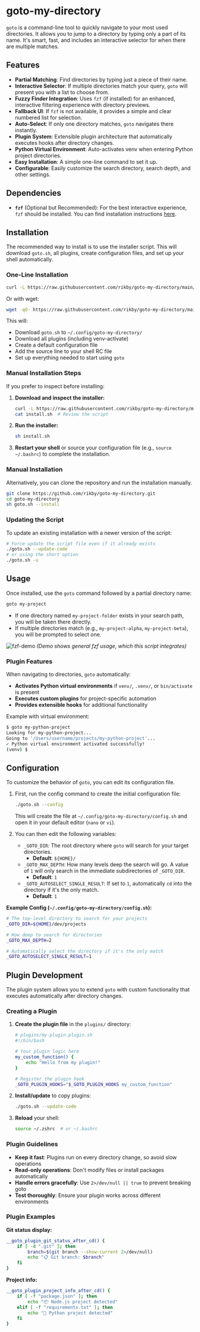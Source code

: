 # goto-my-directory

`goto` is a command-line tool to quickly navigate to your most used directories. It allows you to jump to a directory by typing only a part of its name. It's smart, fast, and includes an interactive selector for when there are multiple matches.

## Features

- **Partial Matching**: Find directories by typing just a piece of their name.
- **Interactive Selector**: If multiple directories match your query, `goto` will present you with a list to choose from.
- **Fuzzy Finder Integration**: Uses `fzf` (if installed) for an enhanced, interactive filtering experience with directory previews.
- **Fallback UI**: If `fzf` is not available, it provides a simple and clear numbered list for selection.
- **Auto-Select**: If only one directory matches, `goto` navigates there instantly.
- **Plugin System**: Extensible plugin architecture that automatically executes hooks after directory changes.
- **Python Virtual Environment**: Auto-activates venv when entering Python project directories.
- **Easy Installation**: A simple one-line command to set it up.
- **Configurable**: Easily customize the search directory, search depth, and other settings.

## Dependencies

- **`fzf`** (Optional but Recommended): For the best interactive experience, `fzf` should be installed. You can find installation instructions [here](https://github.com/junegunn/fzf#installation).

## Installation

The recommended way to install is to use the installer script. This will download `goto.sh`, all plugins, create configuration files, and set up your shell automatically.

### One-Line Installation

```sh
curl -L https://raw.githubusercontent.com/rikby/goto-my-directory/main/install.sh | sh
```

Or with wget:
```sh
wget -qO- https://raw.githubusercontent.com/rikby/goto-my-directory/main/install.sh | sh
```

This will:
- Download `goto.sh` to `~/.config/goto-my-directory/`
- Download all plugins (including venv-activate)
- Create a default configuration file
- Add the source line to your shell RC file
- Set up everything needed to start using `goto`

### Manual Installation Steps

If you prefer to inspect before installing:

1.  **Download and inspect the installer:**
    ```sh
    curl -L https://raw.githubusercontent.com/rikby/goto-my-directory/main/install.sh -o install.sh
    cat install.sh  # Review the script
    ```

2.  **Run the installer:**
    ```sh
    sh install.sh
    ```

3.  **Restart your shell** or source your configuration file (e.g., `source ~/.bashrc`) to complete the installation.

### Manual Installation

Alternatively, you can clone the repository and run the installation manually.

```sh
git clone https://github.com/rikby/goto-my-directory.git
cd goto-my-directory
sh goto.sh --install
```

### Updating the Script

To update an existing installation with a newer version of the script:

```sh
# Force update the script file even if it already exists
./goto.sh --update-code
# or using the short option
./goto.sh -u
```

## Usage

Once installed, use the `goto` command followed by a partial directory name:

```sh
goto my-project
```

- If one directory named `my-project-folder` exists in your search path, you will be taken there directly.
- If multiple directories match (e.g., `my-project-alpha`, `my-project-beta`), you will be prompted to select one.

![fzf-demo](https://user-images.githubusercontent.com/junegunn/fzf/master/image/demo.gif)
*(Demo shows general fzf usage, which this script integrates)*

### Plugin Features

When navigating to directories, `goto` automatically:
- **Activates Python virtual environments** if `venv/`, `.venv/`, or `bin/activate` is present
- **Executes custom plugins** for project-specific automation
- **Provides extensible hooks** for additional functionality

Example with virtual environment:
```bash
$ goto my-python-project
Looking for my-python-project...
Going to '/Users/username/projects/my-python-project'...
✓ Python virtual environment activated successfully!
(venv) $ 
```

## Configuration

To customize the behavior of `goto`, you can edit its configuration file.

1.  First, run the config command to create the initial configuration file:
    ```sh
    ./goto.sh --config
    ```
    This will create the file at `~/.config/goto-my-directory/config.sh` and open it in your default editor (`nano` or `vi`).

2.  You can then edit the following variables:

    -   `_GOTO_DIR`: The root directory where `goto` will search for your target directories.
        -   **Default**: `${HOME}/`
    -   `_GOTO_MAX_DEPTH`: How many levels deep the search will go. A value of `1` will only search in the immediate subdirectories of `_GOTO_DIR`.
        -   **Default**: `1`
    -   `_GOTO_AUTOSELECT_SINGLE_RESULT`: If set to `1`, automatically `cd` into the directory if it's the only match.
        -   **Default**: `1`

**Example Config (`~/.config/goto-my-directory/config.sh`):**
```sh
# The top-level directory to search for your projects
_GOTO_DIR=${HOME}/dev/projects

# How deep to search for directories
_GOTO_MAX_DEPTH=2

# Automatically select the directory if it's the only match
_GOTO_AUTOSELECT_SINGLE_RESULT=1
```

## Plugin Development

The plugin system allows you to extend `goto` with custom functionality that executes automatically after directory changes.

### Creating a Plugin

1. **Create the plugin file** in the `plugins/` directory:
   ```bash
   # plugins/my-plugin.plugin.sh
   #!/bin/bash
   
   # Your plugin logic here
   my_custom_function() {
       echo "Hello from my plugin!"
   }
   
   # Register the plugin hook
   _GOTO_PLUGIN_HOOKS="$_GOTO_PLUGIN_HOOKS my_custom_function"
   ```

2. **Install/update** to copy plugins:
   ```bash
   ./goto.sh --update-code
   ```

3. **Reload** your shell:
   ```bash
   source ~/.zshrc  # or ~/.bashrc
   ```

### Plugin Guidelines

- **Keep it fast**: Plugins run on every directory change, so avoid slow operations
- **Read-only operations**: Don't modify files or install packages automatically  
- **Handle errors gracefully**: Use `2>/dev/null || true` to prevent breaking goto
- **Test thoroughly**: Ensure your plugin works across different environments

### Plugin Examples

**Git status display:**
```bash
__goto_plugin_git_status_after_cd() {
    if [ -d ".git" ]; then
        branch=$(git branch --show-current 2>/dev/null)
        echo "📋 Git branch: $branch"
    fi
}
```

**Project info:**
```bash
__goto_plugin_project_info_after_cd() {
    if [ -f "package.json" ]; then
        echo "📦 Node.js project detected"
    elif [ -f "requirements.txt" ]; then
        echo "🐍 Python project detected"
    fi
}
```
